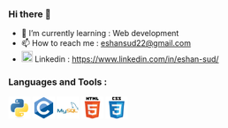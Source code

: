 ### Hi there 👋

- 🌱 I’m currently learning : Web development
- 📫 How to reach me : eshansud22@gmail.com
- <img src = https://github.com/eshan-sud/eshan-sud/assets/113531303/71439ca9-e17a-415b-b82a-34a851da353e height = 20px width = 20px> Linkedin : https://www.linkedin.com/in/eshan-sud/


<h3 align="left"> Languages and Tools : </h3>
<p align="left">
  <img src="https://raw.githubusercontent.com/devicons/devicon/master/icons/python/python-original.svg" alt="Python" width="40" height="40"/>
  <img src="https://raw.githubusercontent.com/devicons/devicon/master/icons/c/c-original.svg" alt="C" width="40" height="40"/>
  <img src="https://raw.githubusercontent.com/devicons/devicon/master/icons/mysql/mysql-original-wordmark.svg" alt="MySQL" width="40" height="40"/>
  <img src="https://raw.githubusercontent.com/devicons/devicon/master/icons/html5/html5-original-wordmark.svg" alt="HTML5" width="40" height="40"/>
  <img src="https://raw.githubusercontent.com/devicons/devicon/master/icons/css3/css3-original-wordmark.svg" alt="CSS3" width="40" height="40"/>

</p>










<!--
**eshan-sud/eshan-sud** is a ✨ _special_ ✨ repository because its `README.md` (this file) appears on your GitHub profile.

Here are some ideas to get you started:

- 🔭 I’m currently working on ...
- 👯 I’m looking to collaborate on ...
- 🤔 I’m looking for help with ...
- 💬 Ask me about ...
- ⚡ Fun fact: ...

Android    : <img src="https://raw.githubusercontent.com/devicons/devicon/master/icons/android/android-original-wordmark.svg" alt="Android" width="40" height="40"/>
Angular    : <img src="https://angular.io/assets/images/logos/angular/angular.svg" alt="Angular" width="40" height="40"/>
Arduino    : <img src="https://cdn.worldvectorlogo.com/logos/arduino-1.svg" alt="Arduino" width="40" height="40"/>
C++        : <img src="https://raw.githubusercontent.com/devicons/devicon/master/icons/cplusplus/cplusplus-original.svg" alt="C++" width="40" height="40"/>
Git        : <img src="https://www.vectorlogo.zone/logos/git-scm/git-scm-icon.svg" alt="Git" width="40" height="40"/>
Java       : <img src="https://raw.githubusercontent.com/devicons/devicon/master/icons/java/java-original.svg" alt="Java" width="40" height="40"/> 
Javascript : <img src="https://raw.githubusercontent.com/devicons/devicon/master/icons/javascript/javascript-original.svg" alt="Javascript" width="40" height="40"/>
Linux      : <img src="https://raw.githubusercontent.com/devicons/devicon/master/icons/linux/linux-original.svg" alt="Linux" width="40" height="40"/>
Node.js    : <img src="https://raw.githubusercontent.com/devicons/devicon/master/icons/nodejs/nodejs-original-wordmark.svg" alt="Nodejs" width="40" height="40"/>
Pandas     : <img src="https://raw.githubusercontent.com/devicons/devicon/2ae2a900d2f041da66e950e4d48052658d850630/icons/pandas/pandas-original.svg" alt="Pandas" width="40" height="40"/> 
Photoshop  : <img src="https://raw.githubusercontent.com/devicons/devicon/master/icons/photoshop/photoshop-line.svg" alt="Photoshop" width="40" height="40"/>
React      : <img src="https://raw.githubusercontent.com/devicons/devicon/master/icons/react/react-original-wordmark.svg" alt="React" width="40" height="40"/>
Unity      : <img src="https://www.vectorlogo.zone/logos/unity3d/unity3d-icon.svg" alt="Unity" width="40" height="40"/>
Unreal     : <img src="https://raw.githubusercontent.com/kenangundogan/fontisto/036b7eca71aab1bef8e6a0518f7329f13ed62f6b/icons/svg/brand/unreal-engine.svg" alt="Unreal" width="40" height="40"/>

-->

